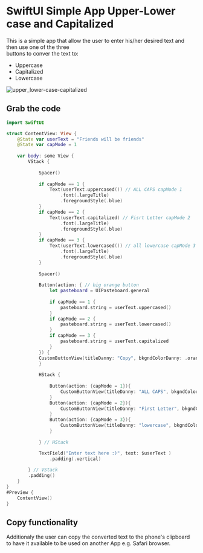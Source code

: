 # SwiftUI Simple App Upper-Lower case and Capitalized
This is a simple app that allow the user to enter his/her desired text and then use one of the three<br>
buttons to conver the text to:
* Uppercase
* Capitalized
* Lowercase

![upper_lower-case-capitalized](https://github.com/danielurra/swiftui-Simple-App-upper-lower-case-capitalized/assets/51704179/4a3f8404-2ebc-4bec-bc07-00d4632f380c)<br>
## Grab the code
```swift
import SwiftUI

struct ContentView: View {
    @State var userText = "Friends will be friends"
    @State var capMode = 1
    
    var body: some View {
        VStack {
            
            Spacer()
            
            if capMode == 1 {
                Text(userText.uppercased()) // ALL CAPS capMode 1
                    .font(.largeTitle)
                    .foregroundStyle(.blue)
            }
            if capMode == 2 {
                Text(userText.capitalized) // Fisrt Letter capMode 2
                    .font(.largeTitle)
                    .foregroundStyle(.blue)
            }
            if capMode == 3 {
                Text(userText.lowercased()) // all lowercase capMode 3
                    .font(.largeTitle)
                    .foregroundStyle(.blue)
            }
            
            Spacer()
            
            Button(action: { // big orange button
                let pasteboard = UIPasteboard.general
                
                if capMode == 1 {
                    pasteboard.string = userText.uppercased()
                }
                if capMode == 2 {
                    pasteboard.string = userText.lowercased()
                }
                if capMode == 3 {
                    pasteboard.string = userText.capitalized
                }
            }) {
            CustomButtonView(titleDanny: "Copy", bkgndColorDanny: .orange)
            }
            
            HStack {
                
                Button(action: {capMode = 1}){
                    CustomButtonView(titleDanny: "ALL CAPS", bkgndColorDanny: .red)
                }
                Button(action: {capMode = 2}){
                    CustomButtonView(titleDanny: "First Letter", bkgndColorDanny: .blue)
                }
                Button(action: {capMode = 3}){
                    CustomButtonView(titleDanny: "lowercase", bkgndColorDanny: .green)
                }
                
            } // HStack

            TextField("Enter text here :)", text: $userText )
                .padding(.vertical)
            
        } // VStack
        .padding()
    }
}
#Preview {
    ContentView()
}
```
## Copy functionality
Additionaly the user can copy the converted text to the phone's clipboard<br>
to have it available to be used on another App e.g. Safari browser.<br>

